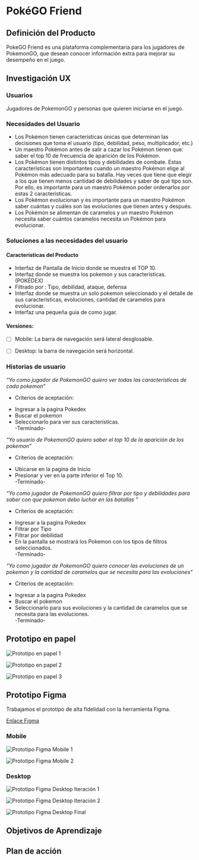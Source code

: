 # PokéGO Friend

## Definición del Producto

PokeGO Friend es una plataforma complementaria para los jugadores de PokemonGO, que desean conocer información extra para mejorar su desempeño en el juego.

## Investigación UX

### Usuarios

Jugadores de PokemonGO y personas que quieren iniciarse en el juego.

### Necesidades del Usuario

* Los Pokémon tienen características únicas que determinan las decisiones que toma el usuario (tipo, debilidad, peso, multiplicador, etc.)
* Un maestro Pokémon antes de salir a cazar los Pokémon tienen que: saber el top 10 de frecuencia de aparición de los Pokémon.
* Los Pokémon tienen distintos tipos y debilidades de combate. Estas características son importantes cuando un maestro Pokémon elige al Pokémon más adecuado para su batalla. Hay veces que tiene que elegir a los que tienen menos cantidad de debilidades y saber de qué tipo son. Por ello, es importante para un maestro Pokémon poder ordenarlos por estas 2 características.
* Los Pokémon evolucionan y es importante para un maestro Pokémon saber cuántas y cuáles son las evoluciones que tienen antes y después.
* Los Pokémon se alimentan de caramelos y un maestro Pokémon necesita saber cuántos caramelos necesita un Pokémon para evolucionar.

### Soluciones a las necesidades del usuario

#### Características del Producto

* Interfaz de Pantalla de Inicio donde se muestra el TOP 10.
* Interfaz donde se muestra los pokemon y sus características. (POKÉDEX)
* Filtrado por : Tipo, debilidad, ataque, defensa
* Interfaz donde se muestra un solo pokemon seleccionado y el detalle de sus características, evoluciones, cantidad de caramelos para evolucionar.
* Interfaz una pequeña guia de como jugar.

#### Versiones: 
* [ ] Mobile: La barra de navegación será lateral desglosable.
* [ ] Desktop: la barra de navegación será horizontal.


### Historias de usuario

 _“Yo como jugador de PokemonGO quiero ver todas las caracteristicas de cada pokemon”_
* Criterios de aceptación: </br>
- Ingresar a la pagina Pokedex </br>
- Buscar el pokemon </br>
- Seleccionarlo para ver sus características. </br>
-Terminado- </br>

_“Yo usuario de PokemonGO quiero saber el top 10 de la aparición de los pokemon”_
* Criterios de aceptación: </br>
- Ubicarse en la pagina de Inicio </br>
- Presionar y ver en la parte inferior el Top 10. </br>
-Terminado- </br>

_“Yo como jugador de PokemonGO quiero filtrar por tipo y debilidades para saber con que pokemon debo luchar en las batallas ”_
* Criterios de aceptación: </br>
- Ingresar a la pagina Pokedex </br>
- Filtrar por Tipo </br>
- Filtrar por debilidad </br>
- En la pantalla se mostrará los Pokemon con los tipos de filtros seleccionados. </br>
-Terminado- </br>

_“Yo como jugador de PokemonGO quiero conocer las evoluciones de un pokemon y la cantidad de caramelos que se necesita para las evoluciones”_
* Criterios de aceptación: </br>
- Ingresar a la pagina Pokedex </br>
- Buscar el pokemon </br>
- Seleccionarlo para sus evoluciones y la cantidad de caramelos que se necesita para las evoluciones. </br>
-Terminado- 
 
 
## Prototipo en papel

![Prototipo en papel 1](https://github.com/ko4la07/LIM015-data-lovers/blob/main/src/assets/img/prototipo_1.jpeg)

![Prototipo en papel 2](https://github.com/ko4la07/LIM015-data-lovers/blob/main/src/assets/img/prototipo_2.jpeg)

![Prototipo en papel 3](https://github.com/ko4la07/LIM015-data-lovers/blob/main/src/assets/img/prototipo_3.jpeg)

## Prototipo Figma 

Trabajamos el prototipo de alta fidelidad con la herramienta Figma. 

[Enlace Figma](https://www.figma.com/file/6Xje6ktaSR7weX9WimWMph/Untitled?node-id=1%3A8)

### Mobile

![Prototipo Figma Mobile 1](https://github.com/ko4la07/LIM015-data-lovers/blob/main/src/assets/img/PrototipoAltaMobile_1.png)

![Prototipo Figma Mobile 2](https://github.com/ko4la07/LIM015-data-lovers/blob/main/src/assets/img/PrototipoAltaMobile_2.png)

### Desktop

![Prototipo Figma Desktop Iteración 1](https://github.com/ko4la07/LIM015-data-lovers/blob/main/src/assets/img/Iteracion_1.png)

![Prototipo Figma Desktop Iteración 2](https://github.com/ko4la07/LIM015-data-lovers/blob/main/src/assets/img/Iteracion_2.png)

![Prototipo Figma Desktop Final](https://github.com/ko4la07/LIM015-data-lovers/blob/main/src/assets/img/PrototipoAltaDesktop.png)

 
## Objetivos de Aprendizaje
## Plan de acción



